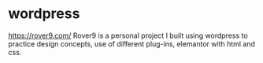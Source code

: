 # wordpress
https://rover9.com/
Rover9 is a personal project I built using wordpress to practice design concepts, use of different plug-ins, elemantor with html and css.
